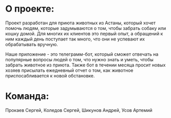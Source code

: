 # О проекте:
Проект разработан для приюта животных из Астаны, который хочет помочь людям, которые задумываются о том, чтобы забрать собаку или кошку домой. Для многих их клиентов это первый опыт, а обращений к ним каждый день поступает так много, что они не успевают их обрабатывать вручную.

Наше приложение - это телеграмм-бот, который сможет отвечать на популярные вопросы людей о том, что нужно знать и уметь, чтобы забрать животное из приюта. Также бот в течении месяца просит новых хозяев присылать ежедневный отчет о том, как животное приспосабливается к новой обстановке.

# Команда:
Прокаев Сергей,
Коледов Сергей,
Шикунов Андрей,
Усов Артемий
